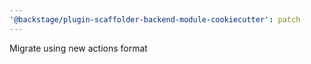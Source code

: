 ```yaml
---
'@backstage/plugin-scaffolder-backend-module-cookiecutter': patch
---
```


Migrate using new actions format

